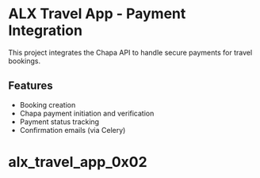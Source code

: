 # ALX Travel App - Payment Integration

This project integrates the Chapa API to handle secure payments for travel bookings.

## Features
- Booking creation
- Chapa payment initiation and verification
- Payment status tracking
- Confirmation emails (via Celery)
# alx_travel_app_0x02
